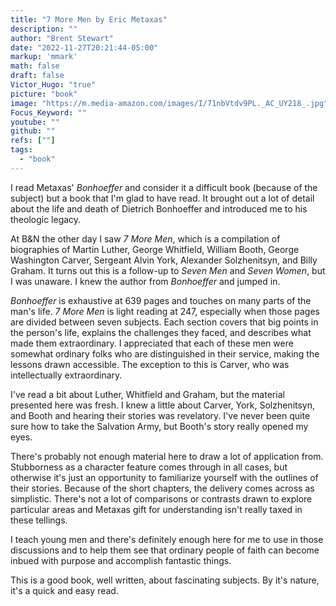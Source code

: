```yaml
---
title: "7 More Men by Eric Metaxas"
description: ""
author: "Brent Stewart"
date: "2022-11-27T20:21:44-05:00"
markup: 'mmark'
math: false
draft: false
Victor_Hugo: "true"
picture: "book"
image: "https://m.media-amazon.com/images/I/71nbVtdv9PL._AC_UY218_.jpg"
Focus_Keyword: ""
youtube: ""
github: ""
refs: [""]
tags:
  - "book"
---
```


I read Metaxas' _Bonhoeffer_ and consider it a difficult book (because of the subject) but a book that I'm glad to have read.  It brought out a lot of detail about the life and death of Dietrich Bonhoeffer and introduced me to his theologic legacy.

At B&N the other day I saw _7 More Men_, which is a compilation of biographies of Martin Luther, George Whitfield, William Booth, George Washington Carver, Sergeant Alvin York, Alexander Solzhenitsyn, and Billy Graham.  It turns out this is a follow-up to _Seven Men_ and _Seven Women_, but I was unaware.  I knew the author from _Bonhoeffer_ and jumped in.

_Bonhoeffer_ is exhaustive at 639 pages and touches on many parts of the man's life.  _7 More Men_ is light reading at 247, especially when those pages are divided between seven subjects.  Each section covers that big points in the person's life, explains the challenges they faced, and describes what made them extraordinary.  I appreciated that each of these men were somewhat ordinary folks who are distinguished in their service, making the lessons drawn accessible.  The exception to this is Carver, who was intellectually extraordinary.

I've read a bit about Luther, Whitfield and Graham, but the material presented here was fresh.  I knew a little about Carver, York, Solzhenitsyn, and Booth and hearing their stories was revelatory.  I've never been quite sure how to take the Salvation Army, but Booth's story really opened my eyes.

There's probably not enough material here to draw a lot of application from.  Stubborness as a character feature comes through in all cases, but otherwise it's just an opportunity to familiarize yourself with the outlines of their stories.  Because of the short chapters, the delivery comes across as simplistic.  There's not a lot of comparisons or contrasts drawn to explore particular areas and Metaxas gift for understanding isn't really taxed in these tellings.

I teach young men and there's definitely enough here for me to use in those discussions and to help them see that ordinary people of faith can become inbued with purpose and accomplish fantastic things.

This is a good book, well written, about fascinating subjects.  By it's nature, it's a quick and easy read.